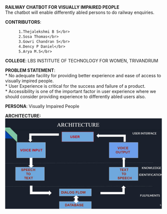 **RAILWAY CHATBOT FOR VISUALLY IMPAIRED PEOPLE**</br>
The chatbot will enable differently abled persons to do railway enquiries.</br>

**CONTRIBUTORS**:<br/>

          1.Thejalekshmi B S</br>
          2.Sosa Thomas</br>
          3.Gowri Chandran S</br>
          4.Dency P Daniel</br>
          5.Arya M.S</br>
**COLLEGE**: LBS INSTITUTE OF TECHNOLOGY FOR WOMEN, TRIVANDRUM</br>

**PROBLEM STATEMENT**:</br>
      * No adequate facility  for  providing better experience and ease of access to visually impired people.</br>
      * User Experience is critical for the success and failure of a product.</br>
      * Accessibility is one  of the important factor in user experience  where we should consider  providing  experience  to differently abled users  also.</br>
      
 **PERSONA**: Visually Impaired People</br>
 
 **ARCHITECTURE:**</br>
 ![image_1.png](src/Architecture.jpeg)
     




